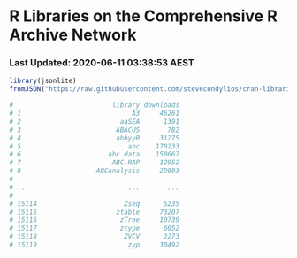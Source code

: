 # R Libraries on the Comprehensive R Archive Network

### Last Updated: 2020-06-11 03:38:53 AEST

```R
library(jsonlite)
fromJSON("https://raw.githubusercontent.com/stevecondylios/cran-libraries/master/cran-libraries.json")

#                         library downloads
# 1                            A3     46261
# 2                         aaSEA      1391
# 3                        ABACUS       782
# 4                        abbyyR     31275
# 5                           abc    170233
# 6                      abc.data    150667
# 7                       ABC.RAP     12952
# 8                   ABCanalysis     29003
#
# ...                         ...       ...
#
# 15114                      Zseq      5235
# 15115                    ztable     73207
# 15116                     zTree     10739
# 15117                     ztype      6052
# 15118                      ZVCV      2273
# 15119                       zyp     30492



```








































































































































































































































































































































































































































































































































































































































































































































































































































































































































































































































































































































































































































































































































































































































































































































































































































































































































































































































































































































